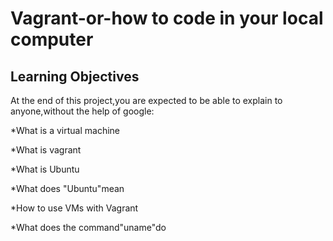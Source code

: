 # Vagrant-or-how to code in your local computer

## Learning Objectives

At the end of this project,you are expected to be able to explain to anyone,without the help of google:

*What is a virtual machine

*What is vagrant

*What is Ubuntu

*What does "Ubuntu"mean

*How to use VMs with Vagrant

*What does the command"uname"do